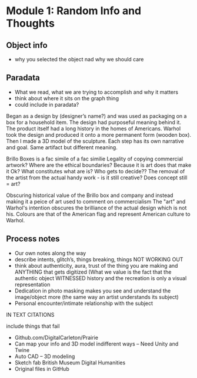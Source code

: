 
# Module 1: Random Info and Thoughts


## Object info 
- why you selected the object nad why we should care 


## Paradata 
- What we read, what we are trying to accomplish and why it matters 
- think about where it sits on the graph thing 
- could include in paradata?

Began as a design by (designer’s name?) and was used as packaging on a box for a household item. The design had purposeful meaning behind it. 
The product itself had a long history in the homes of Americans.
Warhol took the design and produced it onto a more permanent form (wooden box).
Then I made a 3D model of the sculpture.
Each step has its own narrative and goal. Same artifact but different meaning. 

Brillo Boxes is a fac simile of a fac similie
Legality of copying commercial artwork? Where are the ethical boundaries? Because it is art does that make it Ok?
What constitutes what are is? Who gets to decide??
The removal of the artist from the actual handy work - is it still creative? Does concept still = art?

Obscuring historical value of the Brillo box and company and instead making it a peice of art used to comment on commercialism
The "art" and Warhol's intention obscures the brilliance of the actual design which is not his.
Colours are that of the American flag and represent American culture to Warhol. 
 
## Process notes
- Our own notes along the way 
- describe intents, glitch’s, things breaking, things NOT WORKING OUT 
- think about authenticity, aura, trust of the thing you are making and ANYTHING that gets digitized 
(What we value is the fact that the authentic object WITNESSED history and the recreation is only a visual representation 
- Dedication in photo masking makes you see and understand the image/object more (the same way an artist understands its subject) 
- Personal encounter/intimate relationship with the subject


IN TEXT CITATIONS 


include things that fail  


-	Github.com/DigitalCarleton/Prairie
-	Can map your info and 3D model indifferent ways – Need Unity and Twine 
-	Auto CAD – 3D modeling 
-	Sketch fab British Museum Digital Humanities 
-	Original files in GitHub

